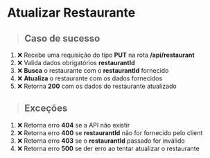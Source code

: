 # Atualizar Restaurante

> ## Caso de sucesso

1. ❌ Recebe uma requisição do tipo **PUT** na rota **/api/restaurant**
2. ❌ Valida dados obrigatórios **restaurantId**
3. ❌ **Busca** o restaurante com o **restaurantId** fornecido
4. ❌ **Atualiza** o restaurante com os dados fornecidos
5. ❌ Retorna **200** com os dados do restaurante atualizado

> ## Exceções

1. ❌ Retorna erro **404** se a API não existir
2. ❌ Retorna erro **400** se **restaurantId** não for fornecido pelo client
3. ❌ Retorna erro **403** se o **restaurantId** passado for inválido
4. ❌ Retorna erro **500** se der erro ao tentar atualizar o restaurante